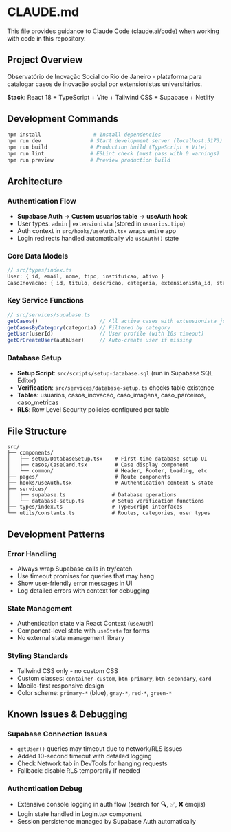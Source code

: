 # CLAUDE.md

This file provides guidance to Claude Code (claude.ai/code) when working with code in this repository.

## Project Overview

Observatório de Inovação Social do Rio de Janeiro - plataforma para catalogar casos de inovação social por extensionistas universitários.

**Stack**: React 18 + TypeScript + Vite + Tailwind CSS + Supabase + Netlify

## Development Commands

```bash
npm install                 # Install dependencies
npm run dev                # Start development server (localhost:5173)
npm run build              # Production build (TypeScript + Vite)
npm run lint               # ESLint check (must pass with 0 warnings)
npm run preview            # Preview production build
```

## Architecture

### Authentication Flow
- **Supabase Auth** → **Custom usuarios table** → **useAuth hook**
- User types: `admin` | `extensionista` (stored in `usuarios.tipo`)
- Auth context in `src/hooks/useAuth.tsx` wraps entire app
- Login redirects handled automatically via `useAuth()` state

### Core Data Models
```typescript
// src/types/index.ts
User: { id, email, nome, tipo, instituicao, ativo }
CasoInovacao: { id, titulo, descricao, categoria, extensionista_id, status_ativo }
```

### Key Service Functions
```typescript
// src/services/supabase.ts
getCasos()                    // All active cases with extensionista join
getCasosByCategory(categoria) // Filtered by category
getUser(userId)               // User profile (with 10s timeout)
getOrCreateUser(authUser)     // Auto-create user if missing
```

### Database Setup
- **Setup Script**: `src/scripts/setup-database.sql` (run in Supabase SQL Editor)
- **Verification**: `src/services/database-setup.ts` checks table existence
- **Tables**: usuarios, casos_inovacao, caso_imagens, caso_parceiros, caso_metricas
- **RLS**: Row Level Security policies configured per table

## File Structure

```
src/
├── components/
│   ├── setup/DatabaseSetup.tsx    # First-time database setup UI
│   ├── casos/CaseCard.tsx         # Case display component
│   └── common/                    # Header, Footer, Loading, etc
├── pages/                         # Route components
├── hooks/useAuth.tsx              # Authentication context & state
├── services/
│   ├── supabase.ts               # Database operations
│   └── database-setup.ts         # Setup verification functions
├── types/index.ts                # TypeScript interfaces
└── utils/constants.ts            # Routes, categories, user types
```

## Development Patterns

### Error Handling
- Always wrap Supabase calls in try/catch
- Use timeout promises for queries that may hang
- Show user-friendly error messages in UI
- Log detailed errors with context for debugging

### State Management
- Authentication state via React Context (`useAuth`)
- Component-level state with `useState` for forms
- No external state management library

### Styling Standards
- Tailwind CSS only - no custom CSS
- Custom classes: `container-custom`, `btn-primary`, `btn-secondary`, `card`
- Mobile-first responsive design
- Color scheme: `primary-*` (blue), `gray-*`, `red-*`, `green-*`

## Known Issues & Debugging

### Supabase Connection Issues
- `getUser()` queries may timeout due to network/RLS issues
- Added 10-second timeout with detailed logging
- Check Network tab in DevTools for hanging requests
- Fallback: disable RLS temporarily if needed

### Authentication Debug
- Extensive console logging in auth flow (search for 🔍, ✅, ❌ emojis)
- Login state handled in Login.tsx component
- Session persistence managed by Supabase Auth automatically